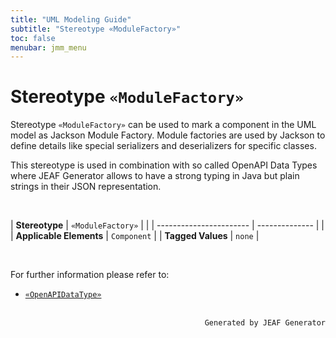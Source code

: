 ```yaml
---
title: "UML Modeling Guide"
subtitle: "Stereotype «ModuleFactory»"
toc: false
menubar: jmm_menu
---
```


# Stereotype `«ModuleFactory»`
Stereotype `«ModuleFactory»` can be used to mark a component in the UML model as Jackson Module Factory. Module factories are used by Jackson to define details like special serializers and deserializers for specific classes.

This stereotype is used in combination with so called OpenAPI Data Types where JEAF Generator allows to have a strong typing in Java but plain strings in their JSON representation.

<br>

| **Stereotype**          | `«ModuleFactory»` | |
| ----------------------- | -------------- | |
| **Applicable Elements** | `Component`        |
| **Tagged Values**       | `none`           |

<br>

For further information please refer to:
- [`«OpenAPIDataType»`](/uml-modeling-guide/jmm/OpenAPIDataType)


<br>

<div style="text-align: right"><code>Generated by JEAF Generator</code></div>

    